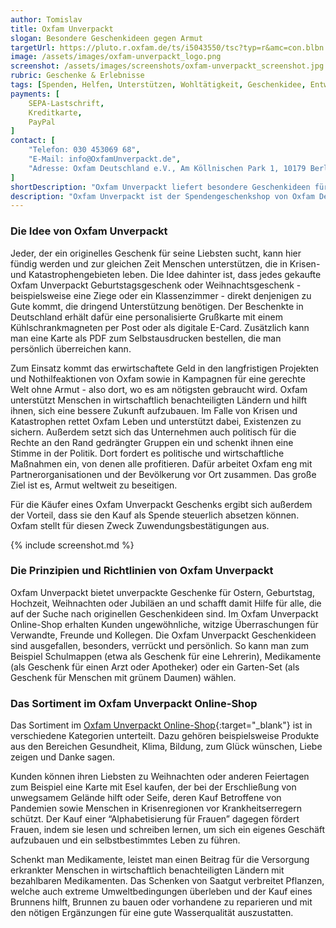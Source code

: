 ```yaml
---
author: Tomislav
title: Oxfam Unverpackt
slogan: Besondere Geschenkideen gegen Armut
targetUrl: https://pluto.r.oxfam.de/ts/i5043550/tsc?typ=r&amc=con.blbn.490871.505057.CRTR-WgLvF4
image: /assets/images/oxfam-unverpackt_logo.png
screenshot: /assets/images/screenshots/oxfam-unverpackt_screenshot.jpg
rubric: Geschenke & Erlebnisse
tags: [Spenden, Helfen, Unterstützen, Wohltätigkeit, Geschenkidee, Entwicklungshilfe, Nothilfe]
payments: [
    SEPA-Lastschrift,
    Kreditkarte,
    PayPal
]
contact: [
    "Telefon: 030 453069 68",
    "E-Mail: info@OxfamUnverpackt.de",
    "Adresse: Oxfam Deutschland e.V., Am Köllnischen Park 1, 10179 Berlin"
]
shortDescription: "Oxfam Unverpackt liefert besondere Geschenkideen für Menschen, die eigentlich nichts mehr brauchen, aber Gutes tun und gegen die Armut in der Welt vorgehen möchten."
description: "Oxfam Unverpackt ist der Spendengeschenkshop von Oxfam Deutschland e.V., einem Ableger der internationale Nothilfe- und Entwicklungsorganisation Oxfam. Die Webseite liefert Geschenkideen zu vielen Anlässen, wie z.B. Weihnachten, Muttertag oder zum Geburtstag, für Menschen, die schon alles haben."
---
```


### Die Idee von Oxfam Unverpackt

Jeder, der ein originelles Geschenk für seine Liebsten sucht, kann hier fündig werden und zur gleichen Zeit Menschen unterstützen, die in Krisen- und Katastrophengebieten leben. Die Idee dahinter ist, dass jedes gekaufte Oxfam Unverpackt Geburtstagsgeschenk oder Weihnachtsgeschenk - beispielsweise eine Ziege oder ein Klassenzimmer - direkt denjenigen zu Gute kommt, die dringend Unterstützung benötigen. Der Beschenkte in Deutschland erhält dafür eine personalisierte Grußkarte mit einem Kühlschrankmagneten per Post oder als digitale E-Card. Zusätzlich kann man eine Karte als PDF zum Selbstausdrucken bestellen, die man persönlich überreichen kann.

Zum Einsatz kommt das erwirtschaftete Geld in den langfristigen Projekten und Nothilfeaktionen von Oxfam sowie in Kampagnen für eine gerechte Welt ohne Armut - also dort, wo es am nötigsten gebraucht wird. Oxfam unterstützt Menschen in wirtschaftlich benachteiligten Ländern und hilft ihnen, sich eine bessere Zukunft aufzubauen. Im Falle von Krisen und Katastrophen rettet Oxfam Leben und unterstützt dabei, Existenzen zu sichern. Außerdem setzt sich das Unternehmen auch politisch für die Rechte an den Rand gedrängter Gruppen ein und schenkt ihnen eine Stimme in der Politik. Dort fordert es politische und wirtschaftliche Maßnahmen ein, von denen alle profitieren. Dafür arbeitet Oxfam eng mit Partnerorganisationen und der Bevölkerung vor Ort zusammen. Das große Ziel ist es, Armut weltweit zu beseitigen.

Für die Käufer eines Oxfam Unverpackt Geschenks ergibt sich außerdem der Vorteil, dass sie den Kauf als Spende steuerlich absetzen können. Oxfam stellt für diesen Zweck Zuwendungsbestätigungen aus.

{% include screenshot.md %}

### Die Prinzipien und Richtlinien von Oxfam Unverpackt

Oxfam Unverpackt bietet unverpackte Geschenke für Ostern, Geburtstag, Hochzeit, Weihnachten oder Jubiläen an und schafft damit Hilfe für alle, die auf der Suche nach originellen Geschenkideen sind. Im Oxfam Unverpackt Online-Shop erhalten Kunden ungewöhnliche, witzige Überraschungen für Verwandte, Freunde und Kollegen. Die Oxfam Unverpackt Geschenkideen sind ausgefallen, besonders, verrückt und persönlich. So kann man zum Beispiel Schulmappen (etwa als Geschenk für eine Lehrerin), Medikamente (als Geschenk für einen Arzt oder Apotheker) oder ein Garten-Set (als Geschenk für Menschen mit grünem Daumen) wählen.

### Das Sortiment im Oxfam Unverpackt Online-Shop

Das Sortiment im [Oxfam Unverpackt Online-Shop](https://unverpackt.oxfam.de/alle-geschenke){:target="_blank"} ist in verschiedene Kategorien unterteilt. Dazu gehören beispielsweise Produkte aus den Bereichen Gesundheit, Klima, Bildung, zum Glück wünschen, Liebe zeigen und Danke sagen.

Kunden können ihren Liebsten zu Weihnachten oder anderen Feiertagen zum Beispiel eine Karte mit Esel kaufen, der bei der Erschließung von unwegsamem Gelände hilft oder Seife, deren Kauf Betroffene von Pandemien sowie Menschen in Krisenregionen vor Krankheitserregern schützt. Der Kauf einer “Alphabetisierung für Frauen” dagegen fördert Frauen, indem sie lesen und schreiben lernen, um sich ein eigenes Geschäft aufzubauen und ein selbstbestimmtes Leben zu führen.

Schenkt man Medikamente, leistet man einen Beitrag für die Versorgung erkrankter Menschen in wirtschaftlich benachteiligten Ländern mit bezahlbaren Medikamenten. Das Schenken von Saatgut verbreitet Pflanzen, welche auch extreme Umweltbedingungen überleben und der Kauf eines Brunnens hilft, Brunnen zu bauen oder vorhandene zu reparieren und mit den nötigen Ergänzungen für eine gute Wasserqualität auszustatten.